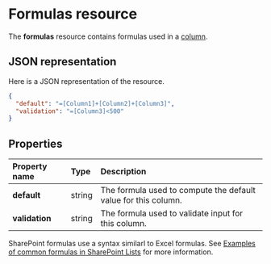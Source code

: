 # Formulas resource

The **formulas** resource contains formulas used in a [column][].

[column]: columnDefinition.md

## JSON representation

Here is a JSON representation of the resource.

<!-- {
  "blockType": "resource",
  "optionalProperties": [
  ],
  "@odata.type": "microsoft.graph.formulas"
}-->

```json
{
  "default": "=[Column1]+[Column2]+[Column3]",
  "validation": "=[Column3]<500"
}
```

## Properties

| Property name  | Type    | Description                                                                                                                  |
|:---------------|:--------|:---------------------------------------------------
| **default**    | string  | The formula used to compute the default value for this column.
| **validation** | string  | The formula used to validate input for this column.

SharePoint formulas use a syntax similarl to Excel formulas.
See [Examples of common formulas in SharePoint Lists][SPFormulas] for more information.

[SPFormulas]: https://support.office.com/en-us/article/Examples-of-common-formulas-in-SharePoint-Lists-d81f5f21-2b4e-45ce-b170-bf7ebf6988b3

<!-- uuid: 8fcb5dbc-d5aa-4681-8e31-b001d5168d79
2015-10-25 14:57:30 UTC -->
<!-- {
  "type": "#page.annotation",
  "description": "",
  "keywords": "",
  "section": "documentation",
  "tocPath": ""
}-->